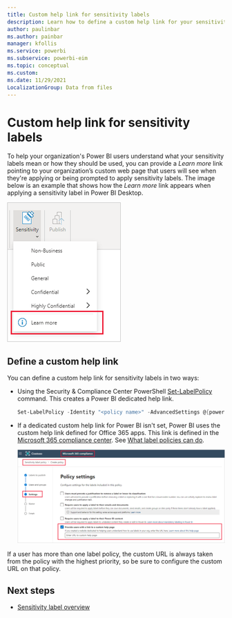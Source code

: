 ```yaml
---
title: Custom help link for sensitivity labels
description: Learn how to define a custom help link for your sensitivity label menu
author: paulinbar
ms.author: painbar
manager: kfollis
ms.service: powerbi
ms.subservice: powerbi-eim
ms.topic: conceptual
ms.custom:
ms.date: 11/29/2021
LocalizationGroup: Data from files
---
```

# Custom help link for sensitivity labels

To help your organization's Power BI users understand what your sensitivity labels mean or how they should be used, you can provide a *Learn more* link pointing to your organization’s custom web page that users will see when they're applying or being prompted to apply sensitivity labels. The image below is an example that shows how the *Learn more* link appears when applying a sensitivity label in Power BI Desktop.

![Screenshot of custom help link for sensitivity labels](media/service-security-sensitivity-label-custom-help-link/sensitivity-label-custom-help-link.png)

## Define a custom help link

You can define a custom help link for sensitivity labels in two ways:

* Using the Security & Compliance Center PowerShell [Set-LabelPolicy](/powershell/module/exchange/set-labelpolicy) command. This creates a Power BI dedicated help link.
    
    ```powershell
    Set-LabelPolicy -Identity "<policy name>" -AdvancedSettings @{powerbicustomurl=https://<your link>}
    ```

* If a dedicated custom help link for Power BI isn't set, Power BI uses the custom help link defined for Office 365 apps. This link is defined in the [Microsoft 365 compliance center](https://compliance.microsoft.com/informationprotection). See [What label policies can do](/microsoft-365/compliance/sensitivity-labels#what-label-policies-can-do).

    ![Screenshot of custom help link field in the compliance center user interface.](media/service-security-sensitivity-label-custom-help-link/sensitivity-label-custom-help-link-compliance-ui.png)

If a user has more than one label policy, the custom URL is always taken from the policy with the highest priority, so be sure to configure the custom URL on that policy.

## Next steps
* [Sensitivity label overview](service-security-sensitivity-label-overview.md)